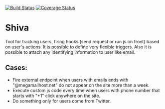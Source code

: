 [![Build Status](https://travis-ci.org/sansaralab/shiva.svg?branch=master)](https://travis-ci.org/sansaralab/shiva)  [![Coverage Status](https://coveralls.io/repos/github/sansaralab/shiva/badge.svg?branch=master)](https://coveralls.io/github/sansaralab/shiva?branch=master)

# Shiva
Tool for tracking users, firing hooks (send request or run js on front) based on user's actions.
It is possible to define very flexible triggers. Also it is possible to attach any identifying information to user like email.


## Cases:
- Fire external endpoint when users with emails ends with "@megamailhost.net" do not appear on the site more than a week.
- Execute custom js code every time when users with phone number that starts with "+1" click anywhere on the site.
- Do something only for users come from Twitter.
